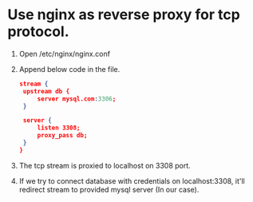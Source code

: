 # Use nginx as reverse proxy for tcp protocol.

1. Open /etc/nginx/nginx.conf

2. Append  below code in the file.   
   ```json   
   stream {
   	upstream db {
   		server mysql.com:3306;
   	}
   
   	server {
   		listen 3308;
   		proxy_pass db;
   	}
   }
   ```
3. The tcp stream is proxied to localhost on 3308 port.
4.  If we try to connect database with credentials on localhost:3308, it'll redirect stream to provided mysql server (In our case).


